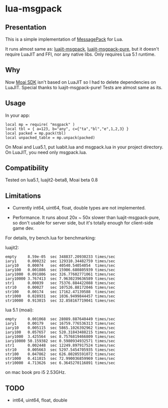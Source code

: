 # lua-msgpack

## Presentation

This is a simple implementation of [MessagePack](http://msgpack.org/) for Lua.

It runs almost same as:
[luajit-msgpack](https://github.com/catwell/luajit-msgpack),
[luajit-msgpack-pure](https://github.com/catwell/luajit-msgpack-pure),
but it doesn't require LuaJIT and FFI, nor any native libs. Only requires Lua 5.1 runtime.

## Why
Now [Moai SDK](https://github.com/moai/moai-dev) isn't based on LuaJIT so I had to delete dependencies on LuaJIT.
Special thanks to luajit-msgpack-pure! Tests are almost same as its.

## Usage

In your app:

    local mp = require( "msgpack" )
    local tbl = { a=123, b="any", c={"ta","bl","e",1,2,3} }
    local packed = mp.pack(tbl)
    local unpacked_table = mp.unpack(packed)

On Moai and Lua5.1, put luabit.lua and msgpack.lua in your project directory.
On LuaJIT, you need only msgpack.lua.

    
## Compatibility
Tested on lua5.1, luajit2-beta8, Moai beta 0.8

## Limitations
- Currently int64, uint64, float, double types are not implemented.

- Performance. It runs about 20x ~ 50x slower than luajit-msgpack-pure,
so don't usable for server side, but it's totally enough for client-side game dev.

For details, try bench.lua for benchmarking:

luajit2:

    empty     8.59e-05	sec	348837.20930233	times/sec
    iary1     0.000232	sec	129310.34482759	times/sec
    iary10    0.00074	sec	40540.54054054	times/sec
    iary100   0.001886	sec	15906.680805939	times/sec
    iary1000  0.091806	sec	326.77602771061	times/sec
    iary10000 3.767413	sec	7.9630239636589	times/sec
    str1      0.00039	sec	75376.884422088	times/sec
    str10     0.00027	sec	107526.88172046	times/sec
    str100    0.00174	sec	17162.47139588	times/sec
    str1000	  0.028931	sec	1036.9499844457	times/sec
    str10000  0.913015	sec	32.858167719041	times/sec

lua 5.1 (moai):

    empty     0.001068	sec	28089.887640449	times/sec
    iary1     0.00179	sec	16759.776536313	times/sec
    iary10    0.005115	sec	5865.1026392962	times/sec
    iary100   0.057657	sec	520.31843488215	times/sec
    iary1000  3.425564	sec	8.7576819466809	times/sec
    iary10000 50.159382	sec	0.5980934932571	times/sec
    str1      0.002448	sec	12249.897917524	times/sec
    str10     0.005663	sec	5297.5454705935	times/sec
    str100    0.047862	sec	626.80205591072	times/sec
    str1000   0.411015	sec	72.990036859969	times/sec
    str10000  4.713626	sec	6.3645270116891	times/sec

on mac book pro i5 2.53GHz.


## TODO
- int64, uint64, float, double



